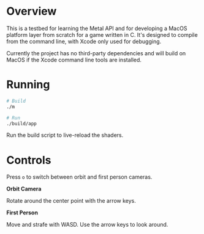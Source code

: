 # Overview

This is a testbed for learning the Metal API and for developing a MacOS platform layer from scratch for a game written in C. It's designed to compile from the command line, with Xcode only used for debugging.

Currently the project has no third-party dependencies and will build on MacOS if the Xcode command line tools are installed.

# Running

```sh
# Build
./m

# Run
./build/app
```

Run the build script to live-reload the shaders.

# Controls

Press `o` to switch between orbit and first person cameras.

__Orbit Camera__

Rotate around the center point with the arrow keys.

__First Person__

Move and strafe with WASD. Use the arrow keys to look around.

